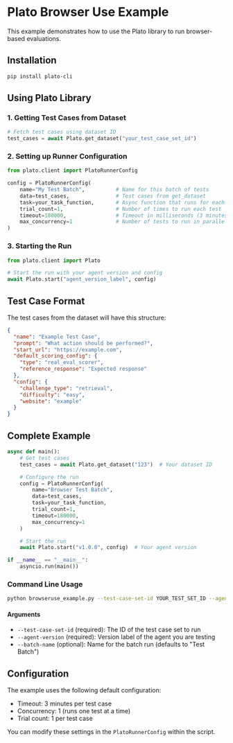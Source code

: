 # Plato Browser Use Example

This example demonstrates how to use the Plato library to run browser-based evaluations.

## Installation

```bash
pip install plato-cli
```

## Using Plato Library

### 1. Getting Test Cases from Dataset

```python
# Fetch test cases using dataset ID
test_cases = await Plato.get_dataset("your_test_case_set_id")
```

### 2. Setting up Runner Configuration

```python
from plato.client import PlatoRunnerConfig

config = PlatoRunnerConfig(
    name="My Test Batch",          # Name for this batch of tests
    data=test_cases,               # Test cases from get_dataset
    task=your_task_function,       # Async function that runs for each test case
    trial_count=1,                 # Number of times to run each test
    timeout=180000,                # Timeout in milliseconds (3 minutes)
    max_concurrency=1              # Number of tests to run in parallel
)
```

### 3. Starting the Run

```python
from plato.client import Plato

# Start the run with your agent version and config
await Plato.start("agent_version_label", config)
```

## Test Case Format

The test cases from the dataset will have this structure:

```json
{
  "name": "Example Test Case",
  "prompt": "What action should be performed?",
  "start_url": "https://example.com",
  "default_scoring_config": {
    "type": "real_eval_scorer",
    "reference_response": "Expected response"
  },
  "config": {
    "challenge_type": "retrieval",
    "difficulty": "easy",
    "website": "example"
  }
}
```

## Complete Example

```python
async def main():
    # Get test cases
    test_cases = await Plato.get_dataset("123")  # Your dataset ID

    # Configure the run
    config = PlatoRunnerConfig(
        name="Browser Test Batch",
        data=test_cases,
        task=your_task_function,
        trial_count=1,
        timeout=180000,
        max_concurrency=1
    )

    # Start the run
    await Plato.start("v1.0.0", config)  # Your agent version

if __name__ == "__main__":
    asyncio.run(main())
```

### Command Line Usage

```bash
python browseruse_example.py --test-case-set-id YOUR_TEST_SET_ID --agent-version YOUR_AGENT_VERSION --batch-name "My Test Batch"
```

#### Arguments
- `--test-case-set-id` (required): The ID of the test case set to run
- `--agent-version` (required): Version label of the agent you are testing
- `--batch-name` (optional): Name for the batch run (defaults to "Test Batch")

## Configuration

The example uses the following default configuration:
- Timeout: 3 minutes per test case
- Concurrency: 1 (runs one test at a time)
- Trial count: 1 per test case

You can modify these settings in the `PlatoRunnerConfig` within the script. 
